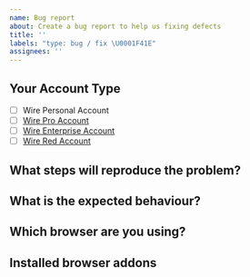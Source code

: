 ```yaml
---
name: Bug report
about: Create a bug report to help us fixing defects
title: ''
labels: "type: bug / fix \U0001F41E"
assignees: ''
---
```


## Your Account Type

- [ ] Wire Personal Account
- [ ] [Wire Pro Account](https://wire.com/products/pro-secure-team-collaboration/)
- [ ] [Wire Enterprise Account](https://wire.com/products/enterprise-collaboration/)
- [ ] [Wire Red Account](https://wire.com/products/red-crisis-communication-software/)

## What steps will reproduce the problem?

## What is the expected behaviour?

## Which browser are you using?

<!--- Please copy & paste the user agent which is shown to you here: http://whatsmyuseragent.org/ -->

## Installed browser addons

<!--- If you installed additional browser plugins, please list them. You can look them up here: chrome://extensions/ -->
